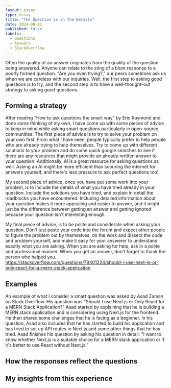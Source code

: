 ```yaml
---
layout: essay
type: essay
title: "The Question is in the Details"
date: 2024-09-12
published: false
labels:
  - Questions
  - Answers
  - StackOverflow
---
```


Often the quality of an answer originates from the quality of the question being answered. Anyone can relate to the sting of a blunt response to a poorly   formed question. "Are you even trying?," our peers sometimes ask us when we are careless with our inquiries. Well, the first step to asking good questions is to try, and the second step is to have a well-thought-out strategy to asking good questions. 

<h2>Forming a strategy</h2>
After reading "How to ask questions the smart way" by Eric Raymond and done some thinking of my own, I have come up with some pieces of advice to keep in mind while asking smart questions particularly in open-source communities. The first piece of advice is to try to solve your problem on your own first. From what I have seen, people typically prefer to help people who are already trying to help themselves. Try to come up with different solutions to your problem and do some quick google searches to see if there are any resources that might provide an already-written answer to your question. Additionally, AI is a great resource for asking questions as well. Asking an AI might be more efficient than scouring the internet for answers yourself, and there's less pressure to ask perfect questions too!

My second piece of advice, once you have put some work into your problem, is to include the details of what you have tried already in your question. Include the solutions you have tried, and explain in detail the roadblocks you have encountered. Including detailed information about your question makes it more appealing and easier to answer, and it might just be the difference between getting an answer and getting ignored because your question isn't interesting enough. 

My final piece of advice, is to be polite and considerate when asking your question. Don't just paste your code into the forum and expect other people to figure the problem out by themselves; do the work and dissect the code and problem yourself, and make it easy for your answerer to understand exactly what you are asking. When you are asking for help, ask in a polite and professional manner. When you get an answer, don't forget to thank the person who helped you.
https://stackoverflow.com/questions/79401224/should-i-use-next-js-or-only-react-for-a-mern-stack-application
<h2>Examples</h2>
An example of what I consider a smart question was asked by Asad Zaman on Stack Overflow. His question was "Should I use Next.js or Only React for a MERN Stack Application?" Asad started by explaining that he is building a MERN stack application and is considering using Next.js for the frontend. He then shared some challenges that he is facing as a beginner. In his question, Asad also includes that he has started to build his application and has tried to set up API routes in Next.js and some other things that he has tried. Asad finishes his question by asking his question in detail: "I want to know whether Next.js is a suitable choice for a MERN stack application or if it's better to use React without Next.js."
<h2>How the responses reflect the questions</h2>

<h2>My insights from this experience</h2>
